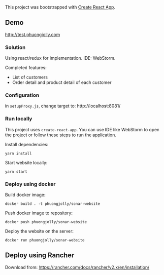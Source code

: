 This project was bootstrapped with [Create React App](https://github.com/facebook/create-react-app).

## Demo

http://test.phuongjolly.com

### Solution
Using react/redux for implementation. IDE: WebStorm.

Completed features:
 - List of customers
 - Order detail and product detail of each customer

### Configuration

in `setupProxy.js`, change target to:
http://localhost:8081/

### Run locally

This project uses `create-react-app`.
You can use IDE like WebStorm to open the project or follow these steps to run the application.

Install dependencies:

```
yarn install
```

Start website locally:

```
yarn start
```
### Deploy using docker

Build docker image:

```
docker build . -t phuongjolly/sonar-website

```

Push docker image to repository:

```
docker push phuongjolly/sonar-website
```

Deploy the website on the server:

```
docker run phuongjolly/sonar-website
```

## Deploy using Rancher 

Download from: https://rancher.com/docs/rancher/v2.x/en/installation/

